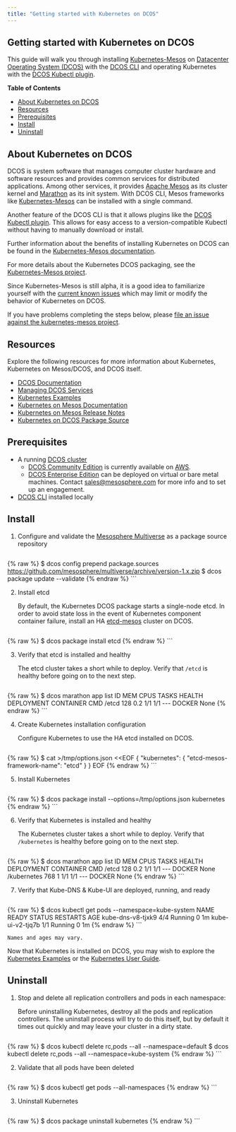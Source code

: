 ```yaml
---
title: "Getting started with Kubernetes on DCOS"
---
```



Getting started with Kubernetes on DCOS
----------------------------------------

This guide will walk you through installing [Kubernetes-Mesos](https://github.com/mesosphere/kubernetes-mesos) on [Datacenter Operating System (DCOS)](https://mesosphere.com/product/) with the [DCOS CLI](https://github.com/mesosphere/dcos-cli) and operating Kubernetes with the [DCOS Kubectl plugin](https://github.com/mesosphere/dcos-kubectl).

**Table of Contents**
<!-- BEGIN MUNGE: GENERATED_TOC -->

  - [About Kubernetes on DCOS](#about-kubernetes-on-dcos)
  - [Resources](#resources)
  - [Prerequisites](#prerequisites)
  - [Install](#install)
  - [Uninstall](#uninstall)

<!-- END MUNGE: GENERATED_TOC -->


## About Kubernetes on DCOS

DCOS is system software that manages computer cluster hardware and software resources and provides common services for distributed applications. Among other services, it provides [Apache Mesos](http://mesos.apache.org/) as its cluster kernel and [Marathon](https://mesosphere.github.io/marathon/) as its init system. With DCOS CLI, Mesos frameworks like [Kubernetes-Mesos](https://github.com/mesosphere/kubernetes-mesos) can be installed with a single command.

Another feature of the DCOS CLI is that it allows plugins like the [DCOS Kubectl plugin](https://github.com/mesosphere/dcos-kubectl). This allows for easy access to a version-compatible Kubectl without having to manually download or install.

Further information about the benefits of installing Kubernetes on DCOS can be found in the [Kubernetes-Mesos documentation](https://releases.k8s.io/release-1.1/contrib/mesos/README.md).

For more details about the Kubernetes DCOS packaging, see the [Kubernetes-Mesos project](https://github.com/mesosphere/kubernetes-mesos).

Since Kubernetes-Mesos is still alpha, it is a good idea to familiarize yourself with the [current known issues](https://releases.k8s.io/release-1.1/contrib/mesos/docs/issues.md) which may limit or modify the behavior of Kubernetes on DCOS.

If you have problems completing the steps below, please [file an issue against the kubernetes-mesos project](https://github.com/mesosphere/kubernetes-mesos/issues).


## Resources

Explore the following resources for more information about Kubernetes, Kubernetes on Mesos/DCOS, and DCOS itself.

- [DCOS Documentation](https://docs.mesosphere.com/)
- [Managing DCOS Services](https://docs.mesosphere.com/services/kubernetes/)
- [Kubernetes Examples](../../examples/README.html)
- [Kubernetes on Mesos Documentation](https://releases.k8s.io/release-1.1/contrib/mesos/README.md)
- [Kubernetes on Mesos Release Notes](https://github.com/mesosphere/kubernetes-mesos/releases)
- [Kubernetes on DCOS Package Source](https://github.com/mesosphere/kubernetes-mesos)


## Prerequisites

- A running [DCOS cluster](https://mesosphere.com/product/)
  - [DCOS Community Edition](https://docs.mesosphere.com/install/) is currently available on [AWS](https://mesosphere.com/amazon/).
  - [DCOS Enterprise Edition](https://mesosphere.com/product/) can be deployed on virtual or bare metal machines. Contact sales@mesosphere.com for more info and to set up an engagement.
- [DCOS CLI](https://docs.mesosphere.com/install/cli/) installed locally


## Install

1. Configure and validate the [Mesosphere Multiverse](https://github.com/mesosphere/multiverse) as a package source repository

    ```
{% raw %}
    $ dcos config prepend package.sources https://github.com/mesosphere/multiverse/archive/version-1.x.zip
    $ dcos package update --validate
{% endraw %}
    ```

2. Install etcd

    By default, the Kubernetes DCOS package starts a single-node etcd. In order to avoid state loss in the event of Kubernetes component container failure, install an HA [etcd-mesos](https://github.com/mesosphere/etcd-mesos) cluster on DCOS.

    ```
{% raw %}
    $ dcos package install etcd
{% endraw %}
    ```

3. Verify that etcd is installed and healthy

    The etcd cluster takes a short while to deploy. Verify that `/etcd` is healthy before going on to the next step.

    ```
{% raw %}
    $ dcos marathon app list
    ID           MEM  CPUS  TASKS  HEALTH  DEPLOYMENT  CONTAINER  CMD
    /etcd        128  0.2    1/1    1/1       ---        DOCKER   None
{% endraw %}
    ```

4. Create Kubernetes installation configuration

    Configure Kubernetes to use the HA etcd installed on DCOS.

    ```
{% raw %}
    $ cat >/tmp/options.json <<EOF
    {
      "kubernetes": {
        "etcd-mesos-framework-name": "etcd"
      }
    }
    EOF
{% endraw %}
    ```

5. Install Kubernetes

    ```
{% raw %}
    $ dcos package install --options=/tmp/options.json kubernetes
{% endraw %}
    ```

6. Verify that Kubernetes is installed and healthy

    The Kubernetes cluster takes a short while to deploy. Verify that `/kubernetes` is healthy before going on to the next step.

    ```
{% raw %}
    $ dcos marathon app list
    ID           MEM  CPUS  TASKS  HEALTH  DEPLOYMENT  CONTAINER  CMD
    /etcd        128  0.2    1/1    1/1       ---        DOCKER   None
    /kubernetes  768   1     1/1    1/1       ---        DOCKER   None
{% endraw %}
    ```

7. Verify that Kube-DNS & Kube-UI are deployed, running, and ready

    ```
{% raw %}
    $ dcos kubectl get pods --namespace=kube-system
    NAME                READY     STATUS    RESTARTS   AGE
    kube-dns-v8-tjxk9   4/4       Running   0          1m
    kube-ui-v2-tjq7b    1/1       Running   0          1m
{% endraw %}
    ```

    Names and ages may vary.


Now that Kubernetes is installed on DCOS, you may wish to explore the [Kubernetes Examples](../../examples/README.html) or the [Kubernetes User Guide](../user-guide/README.html).


## Uninstall

1. Stop and delete all replication controllers and pods in each namespace:

    Before uninstalling Kubernetes, destroy all the pods and replication controllers. The uninstall process will try to do this itself, but by default it times out quickly and may leave your cluster in a dirty state.

    ```
{% raw %}
    $ dcos kubectl delete rc,pods --all --namespace=default
    $ dcos kubectl delete rc,pods --all --namespace=kube-system
{% endraw %}
    ```

2. Validate that all pods have been deleted

    ```
{% raw %}
    $ dcos kubectl get pods --all-namespaces
{% endraw %}
    ```

3. Uninstall Kubernetes

    ```
{% raw %}
    $ dcos package uninstall kubernetes
{% endraw %}
    ```



